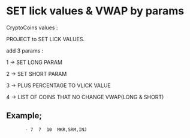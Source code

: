 # SET lick values & VWAP by params

CryptoCoins values :

PROJECT to SET LICK VALUES. 

add 3 params :

1 -> SET LONG PARAM

2 -> SET SHORT PARAM

3 -> PLUS PERCENTAGE TO VLICK VALUE

4 -> LIST OF COINS THAT NO CHANGE VWAP(LONG & SHORT)

## Example;
           - 7  7  10  MKR,SRM,INJ
            

